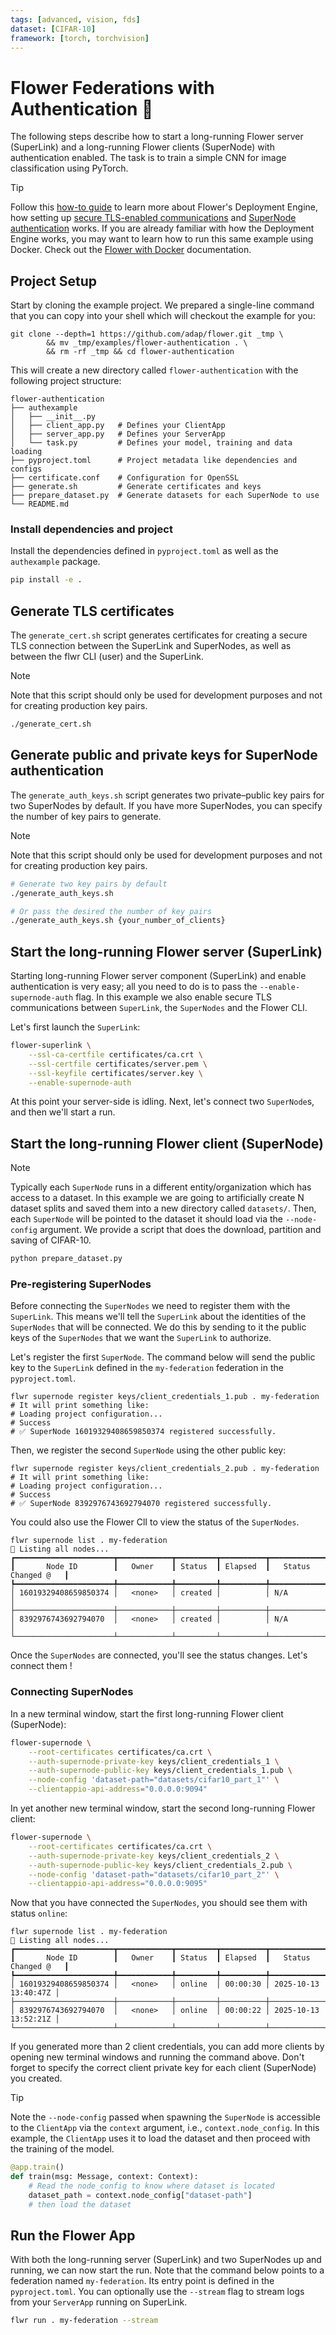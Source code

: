 ```yaml
---
tags: [advanced, vision, fds]
dataset: [CIFAR-10]
framework: [torch, torchvision]
---
```


# Flower Federations with Authentication 🧪

The following steps describe how to start a long-running Flower server (SuperLink) and a long-running Flower clients (SuperNode) with authentication enabled. The task is to train a simple CNN for image classification using PyTorch.

> [!TIP]
> Follow this [how-to guide](https://flower.ai/docs/framework/how-to-run-flower-with-deployment-engine.html) to learn more about Flower's Deployment Engine, how setting up [secure TLS-enabled communications](https://flower.ai/docs/framework/how-to-enable-tls-connections.html) and [SuperNode authentication](https://flower.ai/docs/framework/how-to-authenticate-supernodes.html) works. If you are already familiar with how the Deployment Engine works, you may want to learn how to run this same example using Docker. Check out the [Flower with Docker](https://flower.ai/docs/framework/docker/index.html) documentation.

## Project Setup

Start by cloning the example project. We prepared a single-line command that you can copy into your shell which will checkout the example for you:

```shell
git clone --depth=1 https://github.com/adap/flower.git _tmp \
        && mv _tmp/examples/flower-authentication . \
        && rm -rf _tmp && cd flower-authentication
```

This will create a new directory called `flower-authentication` with the following project structure:

```shell
flower-authentication
├── authexample
│   ├── __init__.py
│   ├── client_app.py   # Defines your ClientApp
│   ├── server_app.py   # Defines your ServerApp
│   └── task.py         # Defines your model, training and data loading
├── pyproject.toml      # Project metadata like dependencies and configs
├── certificate.conf    # Configuration for OpenSSL
├── generate.sh         # Generate certificates and keys
├── prepare_dataset.py  # Generate datasets for each SuperNode to use
└── README.md
```

### Install dependencies and project

Install the dependencies defined in `pyproject.toml` as well as the `authexample` package.

```bash
pip install -e .
```

## Generate TLS certificates

The `generate_cert.sh` script generates certificates for creating a secure TLS connection between the SuperLink and SuperNodes, as well as between the flwr CLI (user) and the SuperLink.

> [!NOTE]
> Note that this script should only be used for development purposes and not for creating production key pairs.

```bash
./generate_cert.sh
```

## Generate public and private keys for SuperNode authentication

The `generate_auth_keys.sh` script generates two private–public key pairs for two SuperNodes by default. If you have more SuperNodes, you can specify the number of key pairs to generate.

> [!NOTE]
> Note that this script should only be used for development purposes and not for creating production key pairs.

```bash
# Generate two key pairs by default
./generate_auth_keys.sh

# Or pass the desired the number of key pairs
./generate_auth_keys.sh {your_number_of_clients}
```

## Start the long-running Flower server (SuperLink)

Starting long-running Flower server component (SuperLink) and enable authentication is very easy; all you need to do is to pass the `--enable-supernode-auth` flag. In this example we also enable secure TLS communications between `SuperLink`, the `SuperNodes` and the Flower CLI.

Let's first launch the `SuperLink`:

```bash
flower-superlink \
    --ssl-ca-certfile certificates/ca.crt \
    --ssl-certfile certificates/server.pem \
    --ssl-keyfile certificates/server.key \
    --enable-supernode-auth
```

At this point your server-side is idling. Next, let's connect two `SuperNode`s, and then we'll start a run.

## Start the long-running Flower client (SuperNode)

> [!NOTE]
> Typically each `SuperNode` runs in a different entity/organization which has access to a dataset. In this example we are going to artificially create N dataset splits and saved them into a new directory called `datasets/`. Then, each `SuperNode` will be pointed to the dataset it should load via the `--node-config` argument. We provide a script that does the download, partition and saving of CIFAR-10.

```bash
python prepare_dataset.py
```

### Pre-registering SuperNodes

Before connecting the `SuperNodes` we need to register them with the `SuperLink`. This means we'll tell the `SuperLink` about the identities of the `SuperNodes` that will be connected. We do this by sending to it the public keys of the `SuperNodes` that we want the `SuperLink` to authorize.

Let's register the first `SuperNode`. The command below will send the public key to the `SuperLink` defined in the `my-federation` federation in the `pyproject.toml`.

```shell
flwr supernode register keys/client_credentials_1.pub . my-federation
# It will print something like:
# Loading project configuration...
# Success
# ✅ SuperNode 16019329408659850374 registered successfully.
```

Then, we register the second `SuperNode` using the other public key:

```shell
flwr supernode register keys/client_credentials_2.pub . my-federation
# It will print something like:
# Loading project configuration...
# Success
# ✅ SuperNode 8392976743692794070 registered successfully.
```

You could also use the Flower ClI to view the status of the `SuperNodes`.

```shell
flwr supernode list . my-federation
📄 Listing all nodes...
┏━━━━━━━━━━━━━━━━━━━━━━┳━━━━━━━━━━━━┳━━━━━━━━━┳━━━━━━━━━━┳━━━━━━━━━━━━━━━━━━━━━━┓
┃       Node ID        ┃   Owner    ┃ Status  ┃ Elapsed  ┃   Status Changed @   ┃
┡━━━━━━━━━━━━━━━━━━━━━━╇━━━━━━━━━━━━╇━━━━━━━━━╇━━━━━━━━━━╇━━━━━━━━━━━━━━━━━━━━━━┩
│ 16019329408659850374 │   <none>   │ created │          │ N/A                  │
├──────────────────────┼────────────┼─────────┼──────────┼──────────────────────┤
│ 8392976743692794070  │   <none>   │ created │          │ N/A                  │
└──────────────────────┴────────────┴─────────┴──────────┴──────────────────────┘
```

Once the `SuperNodes` are connected, you'll see the status changes. Let's connect them !

### Connecting SuperNodes

In a new terminal window, start the first long-running Flower client (SuperNode):

```bash
flower-supernode \
    --root-certificates certificates/ca.crt \
    --auth-supernode-private-key keys/client_credentials_1 \
    --auth-supernode-public-key keys/client_credentials_1.pub \
    --node-config 'dataset-path="datasets/cifar10_part_1"' \
    --clientappio-api-address="0.0.0.0:9094"
```

In yet another new terminal window, start the second long-running Flower client:

```bash
flower-supernode \
    --root-certificates certificates/ca.crt \
    --auth-supernode-private-key keys/client_credentials_2 \
    --auth-supernode-public-key keys/client_credentials_2.pub \
    --node-config 'dataset-path="datasets/cifar10_part_2"' \
    --clientappio-api-address="0.0.0.0:9095"
```

Now that you have connected the `SuperNodes`, you should see them with status `online`:

```shell
flwr supernode list . my-federation
📄 Listing all nodes...
┏━━━━━━━━━━━━━━━━━━━━━━┳━━━━━━━━━━━━┳━━━━━━━━━┳━━━━━━━━━━┳━━━━━━━━━━━━━━━━━━━━━━┓
┃       Node ID        ┃   Owner    ┃ Status  ┃ Elapsed  ┃   Status Changed @   ┃
┡━━━━━━━━━━━━━━━━━━━━━━╇━━━━━━━━━━━━╇━━━━━━━━━╇━━━━━━━━━━╇━━━━━━━━━━━━━━━━━━━━━━┩
│ 16019329408659850374 │   <none>   │ online  │ 00:00:30 │ 2025-10-13 13:40:47Z │
├──────────────────────┼────────────┼─────────┼──────────┼──────────────────────┤
│ 8392976743692794070  │   <none>   │ online  │ 00:00:22 │ 2025-10-13 13:52:21Z │
└──────────────────────┴────────────┴─────────┴──────────┴──────────────────────┘
```

If you generated more than 2 client credentials, you can add more clients by opening new terminal windows and running the command
above. Don't forget to specify the correct client private key for each client (SuperNode) you created.

> [!TIP]
> Note the `--node-config` passed when spawning the `SuperNode` is accessible to the `ClientApp` via the `context` argument, i.e., `context.node_config`. In this example, the `ClientApp` uses it to load the dataset and then proceed with the training of the model.
>
> ```python
> @app.train()
> def train(msg: Message, context: Context):
>     # Read the node_config to know where dataset is located
>     dataset_path = context.node_config["dataset-path"]
>     # then load the dataset
> ```

## Run the Flower App

With both the long-running server (SuperLink) and two SuperNodes up and running, we can now start the run. Note that the command below points to a federation named `my-federation`. Its entry point is defined in the `pyproject.toml`. You can optionally use the `--stream` flag to stream logs from your `ServerApp` running on SuperLink.

```bash
flwr run . my-federation --stream
```
